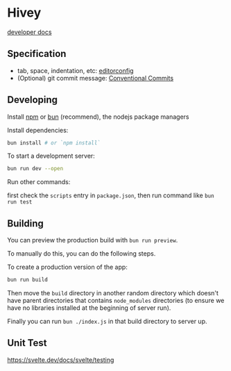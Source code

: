# Hivey

[developer docs](./dev.md)

## Specification

- tab, space, indentation, etc: [editorconfig](https://editorconfig.org/)
- (Optional) git commit message: [Conventional Commits](https://www.conventionalcommits.org/en/v1.0.0/)

## Developing

Install
[npm](https://docs.npmjs.com/downloading-and-installing-node-js-and-npm?ref=meilisearch-blog)
or [bun](https://bun.sh/) (recommend), the nodejs package managers

Install dependencies:

``` bash
bun install # or `npm install`
```

To start a development server:

``` bash
bun run dev --open
```

Run other commands:

first check the `scripts` entry in `package.json`, then run command like `bun run test`

## Building

You can preview the production build with `bun run preview`.

To manually do this, you can do the following steps.

To create a production version of the app:

```bash
bun run build
```

Then move the `build` directory in another random directory which doesn't have parent directories
that contains `node_modules` directories (to ensure we have no libraries installed at the
beginning of server run).

Finally you can run `bun ./index.js` in that build directory to server up.

## Unit Test

https://svelte.dev/docs/svelte/testing


